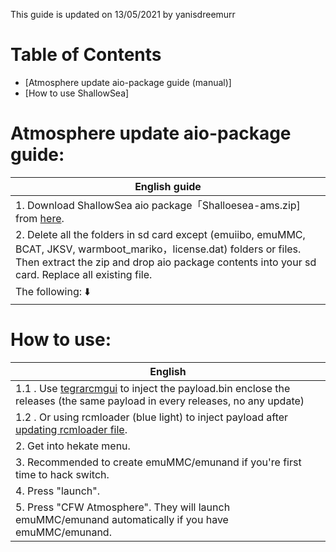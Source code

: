 This guide is updated on 13/05/2021 by yanisdreemurr
# Table of Contents
- [Atmosphere update aio-package guide (manual)]
- [How to use ShallowSea]

# Atmosphere update aio-package guide:
| English guide |
| ------------- |
| 1. Download ShallowSea aio package「Shalloesea-ams.zip] from [here](https://github.com/carcaschoi/ShallowSea/releases/latest). |
| 2. Delete all the folders in sd card except (emuiibo, emuMMC, BCAT, JKSV, warmboot_mariko，license.dat) folders or files. Then extract the zip and drop aio package contents into your sd card. Replace all existing file. |
| The following: ⬇️  |

# How to use:
| English |
| ------- |
| 1.1 . Use [tegrarcmgui](https://github.com/eliboa/TegraRcmGUI/releases/latest) to inject the payload.bin enclose the releases (the same payload in every releases, no any update) |
| 1.2 . Or using rcmloader (blue light) to inject payload after [updating rcmloader file](https://github.com/carcaschoi/rcmloader-package).
| 2. Get into hekate menu. |
| 3. Recommended to create emuMMC/emunand if you're first time to hack switch. |
| 4. Press "launch". |
| 5. Press "CFW Atmosphere". They will launch emuMMC/emunand automatically if you have emuMMC/emunand. |
